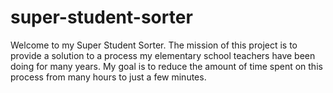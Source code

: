 # super-student-sorter
Welcome to my Super Student Sorter. The mission of this project is to provide a solution to a process my elementary school teachers have been doing for many years. My goal is to reduce the amount of time spent on this process from many hours to just a few minutes.

